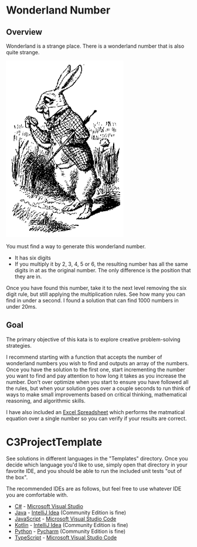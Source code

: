 # Wonderland Number

## Overview

Wonderland is a strange place.  There is a wonderland number that is
also quite strange.

![White Rabbit](/whiterabbit.gif)

You must find a way to generate this wonderland number.

- It has six digits
- If you multiply it by 2, 3, 4, 5 or 6, the resulting number has all
  the same digits in at as the original number.  The only difference
  is the position that they are in.

Once you have found this number, take it to the next level removing the six digit rule, but still applying the multiplication rules. See how many you can find in under a second. I found a solution that can find 1000 numbers in under 20ms.

## Goal

The primary objective of this kata is to explore creative problem-solving strategies.

I recommend starting with a function that accepts the number of wonderland numbers you wish to find and outputs an array of the numbers. Once you have the solution to the first one, start incrementing the number you want to find and pay attention to how long it takes as you increase the number. Don't over optimize when you start to ensure you have followed all the rules, but when your solution goes over a couple seconds to run think of ways to make small improvements based on critical thinking, mathematical reasoning, and algorithmic skills. 

I have also included an [Excel Spreadsheet](/Wonderland-Number.xlsx) which performs the matmatical equation over a single number so you can verify if your results are correct.

# C3ProjectTemplate

See solutions in different languages in the "Templates" directory. Once you decide which language you'd like to use, simply open that directory in your favorite IDE, and you should be able to run the included unit tests "out of the box".

The recommended IDEs are as follows, but feel free to use whatever IDE you are comfortable with.

-   [C#](Templates/C%23) - [Microsoft Visual Studio](https://visualstudio.microsoft.com/vs/community/)
-   [Java](Templates/Java) - [IntelliJ Idea](https://www.jetbrains.com/idea/download) (Community Edition is fine)
-   [JavaScript](Templates/JavaScript) - [Microsoft Visual Studio Code](https://code.visualstudio.com/)
-   [Kotlin](Templates/Kotlin) - [IntelliJ Idea](https://www.jetbrains.com/idea/download) (Community Edition is fine)
-   [Python](Templates/Python) - [Pycharm](https://www.jetbrains.com/pycharm/download/?section=windows) (Community Edition is fine)
-   [TypeScript](Templates/TypeScript) - [Microsoft Visual Studio Code](https://code.visualstudio.com/)
